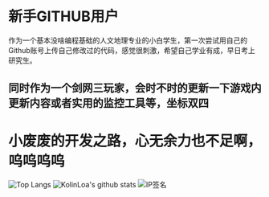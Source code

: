 # 新手GITHUB用户
作为一个基本没啥编程基础的人文地理专业的小白学生，第一次尝试用自己的Github账号上传自己修改过的代码，感觉很刺激，希望自己学业有成，早日考上研究生。
## 同时作为一个剑网三玩家，会时不时的更新一下游戏内更新内容或者实用的监控工具等，坐标双四
# 小废废的开发之路，心无余力也不足啊，呜呜呜呜

![Top Langs](https://github-readme-stats.vercel.app/api/top-langs/?username=kolinloa&layout=compact&hide_title=true&hide_border=true&theme=onedark)
![KolinLoa's github stats](https://github-readme-stats.vercel.app/api?username=kolinloa&hide=issues&show_icons=true&line_height=24&hide_title=true&hide_border=true&theme=onedark)
![IP签名](https://tool.lu/netcard/)
